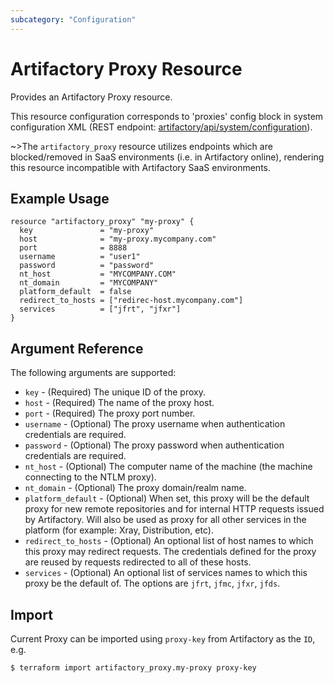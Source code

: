 ```yaml
---
subcategory: "Configuration"
---
```

# Artifactory Proxy Resource

Provides an Artifactory Proxy resource.

This resource configuration corresponds to 'proxies' config block in system configuration XML
(REST endpoint: [artifactory/api/system/configuration](https://www.jfrog.com/confluence/display/JFROG/Artifactory+REST+API#ArtifactoryRESTAPI-GeneralConfiguration)).

~>The `artifactory_proxy` resource utilizes endpoints which are blocked/removed in SaaS environments (i.e. in Artifactory online), rendering this resource incompatible with Artifactory SaaS environments.

## Example Usage

```hcl
resource "artifactory_proxy" "my-proxy" {
  key               = "my-proxy"
  host              = "my-proxy.mycompany.com"
  port              = 8888
  username          = "user1"
  password          = "password"
  nt_host           = "MYCOMPANY.COM"
  nt_domain         = "MYCOMPANY"
  platform_default  = false
  redirect_to_hosts = ["redirec-host.mycompany.com"]
  services          = ["jfrt", "jfxr"]
}
```

## Argument Reference

The following arguments are supported:

* `key` - (Required) The unique ID of the proxy.
* `host` - (Required) The name of the proxy host.
* `port` - (Required) The proxy port number.
* `username` - (Optional) The proxy username when authentication credentials are required.
* `password` - (Optional) The proxy password when authentication credentials are required.
* `nt_host` - (Optional) The computer name of the machine (the machine connecting to the NTLM proxy).
* `nt_domain` - (Optional) The proxy domain/realm name.
* `platform_default` - (Optional) When set, this proxy will be the default proxy for new remote repositories and for internal HTTP requests issued by Artifactory. Will also be used as proxy for all other services in the platform (for example: Xray, Distribution, etc).
* `redirect_to_hosts` - (Optional) An optional list of host names to which this proxy may redirect requests. The credentials defined for the proxy are reused by requests redirected to all of these hosts.
* `services` - (Optional) An optional list of services names to which this proxy be the default of. The options are `jfrt`, `jfmc`, `jfxr`, `jfds`.

## Import

Current Proxy can be imported using `proxy-key` from Artifactory as the `ID`, e.g.

```
$ terraform import artifactory_proxy.my-proxy proxy-key
```
